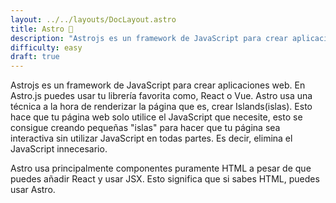 ```yaml
---
layout: ../../layouts/DocLayout.astro
title: Astro 🚀
description: "Astrojs es un framework de JavaScript para crear aplicaciones web. En Astro.js puedes usar tu librería favorita como, React o Vue."
difficulty: easy
draft: true
---
```

Astrojs es un framework de JavaScript para crear aplicaciones web. En Astro.js puedes usar tu librería favorita como, React o Vue. Astro usa una técnica a la hora de renderizar la página que es, crear Islands(islas). Esto hace que tu página web solo utilice el JavaScript que necesite, esto se consigue creando pequeñas "islas" para hacer que tu página sea interactiva sin utilizar JavaScript en todas partes. Es decir, elimina el JavaScript innecesario.

Astro usa principalmente componentes puramente HTML a pesar de que puedes añadir React y usar JSX. Esto significa que si sabes HTML, puedes usar Astro. 